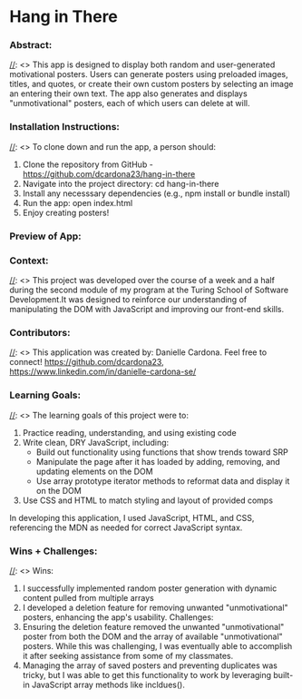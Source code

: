 # Hang in There  

### Abstract:
[//]: <> This app is designed to display both random and user-generated motivational posters. Users can generate posters using preloaded images, titles, and quotes, or create their own custom posters by selecting an image an entering their own text. The app also generates and displays "unmotivational" posters, each of which users can delete at will. 

### Installation Instructions:
[//]: <> To clone down and run the app, a person should:
1. Clone the repository from GitHub - https://github.com/dcardona23/hang-in-there
2. Navigate into the project directory: cd hang-in-there
3. Install any necesssary dependencies (e.g., npm install or bundle install)
4. Run the app: open index.html 
5. Enjoy creating posters!

### Preview of App:
[//]: <> (https://media1.giphy.com/media/v1.Y2lkPTc5MGI3NjExNzFjdWxqZHpuYzJ1aTRqc3Q3Z3N5NXJ3amUzNWgwemF3bzFjMzFhYyZlcD12MV9pbnRlcm5hbF9naWZfYnlfaWQmY3Q9Zw/lDkwPimNKLY0L2zVyB/giphy.webp)

### Context:
[//]: <> This project was developed over the course of a week and a half during the second module of my program at the Turing School of Software Development.It was designed to reinforce our understanding of manipulating the DOM with JavaScript and improving our front-end skills. 

### Contributors:
[//]: <> This application was created by: Danielle Cardona. Feel free to connect! https://github.com/dcardona23, https://www.linkedin.com/in/danielle-cardona-se/ 

### Learning Goals:
[//]: <> The learning goals of this project were to:
1. Practice reading, understanding, and using existing code
2. Write clean, DRY JavaScript, including: 
    - Build out functionality using functions that show trends toward SRP
    - Manipulate the page after it has loaded by adding, removing, and updating elements on the DOM
    - Use array prototype iterator methods to reformat data and display it on the DOM
4. Use CSS and HTML to match styling and layout of provided comps

In developing this application, I used JavaScript, HTML, and CSS, referencing the MDN as needed for correct JavaScript syntax. 

### Wins + Challenges:
[//]: <> Wins: 
1. I successfully implemented random poster generation with dynamic content pulled from multiple arrays
2. I developed a deletion feature for removing unwanted "unmotivational" posters, enhancing the app's usability.
Challenges:
1. Ensuring the deletion feature removed the unwanted "unmotivational" poster from both the DOM and the array of available "unmotivational" posters. While this was challenging, I was eventually able to accomplish it after seeking assistance from some of my classmates.
2. Managing the array of saved posters and preventing duplicates was tricky, but I was able to get this functionality to work by leveraging built-in JavaScript array methods like incldues(). 
